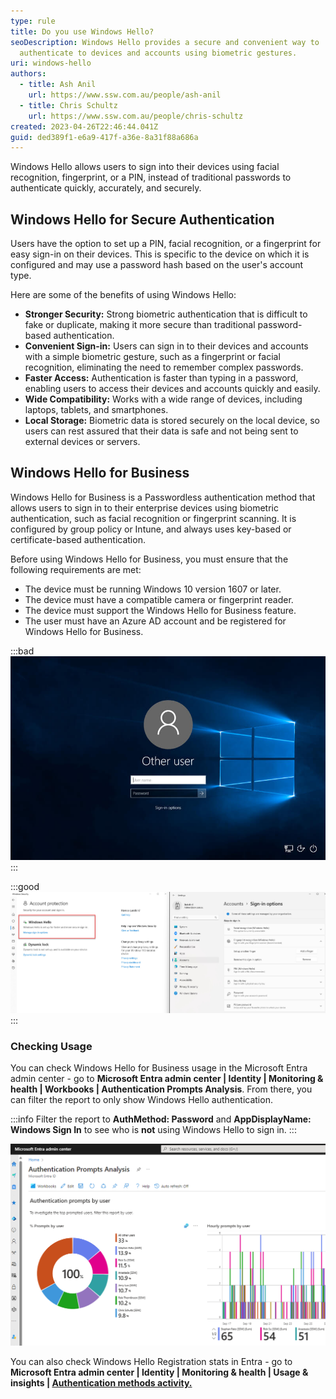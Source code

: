 ```yaml
---
type: rule
title: Do you use Windows Hello?
seoDescription: Windows Hello provides a secure and convenient way to
  authenticate to devices and accounts using biometric gestures.
uri: windows-hello
authors:
  - title: Ash Anil
    url: https://www.ssw.com.au/people/ash-anil
  - title: Chris Schultz
    url: https://www.ssw.com.au/people/chris-schultz
created: 2023-04-26T22:46:44.041Z
guid: ded389f1-e6a9-417f-a36e-8a31f88a686a
---
```

Windows Hello allows users to sign into their devices using facial recognition, fingerprint, or a PIN, instead of traditional passwords to authenticate quickly, accurately, and securely.

<!--endintro-->

## Windows Hello for Secure Authentication

Users have the option to set up a PIN, facial recognition, or a fingerprint for easy sign-in on their devices. This is specific to the device on which it is configured and may use a password hash based on the user's account type.

Here are some of the benefits of using Windows Hello:

* **Stronger Security:** Strong biometric authentication that is difficult to fake or duplicate, making it more secure than traditional password-based authentication.
* **Convenient Sign-in:** Users can sign in to their devices and accounts with a simple biometric gesture, such as a fingerprint or facial recognition, eliminating the need to remember complex passwords.
* **Faster Access:** Authentication is faster than typing in a password, enabling users to access their devices and accounts quickly and easily.
* **Wide Compatibility:** Works with a wide range of devices, including laptops, tablets, and smartphones.
* **Local Storage:** Biometric data is stored securely on the local device, so users can rest assured that their data is safe and not being sent to external devices or servers.

## Windows Hello for Business

Windows Hello for Business is a Passwordless authentication method that allows users to sign in to their enterprise devices using biometric authentication, such as facial recognition or fingerprint scanning. It is configured by group policy or Intune, and always uses key-based or certificate-based authentication.

Before using Windows Hello for Business, you must ensure that the following requirements are met:

* The device must be running Windows 10 version 1607 or later.
* The device must have a compatible camera or fingerprint reader.
* The device must support the Windows Hello for Business feature.
* The user must have an Azure AD account and be registered for Windows Hello for Business.

:::bad
![Figure: Bad example - Type in the Password to Login](win10-login-user-details-hidden.jpg)
:::

:::good
![Figure: Good example - Windows Hello for Business setup](windowshello.jpg)
:::

### Checking Usage

You can check Windows Hello for Business usage in the Microsoft Entra admin center - go to **Microsoft Entra admin center | Identity | Monitoring & health | Workbooks | Authentication Prompts Analysis**. From there, you can filter the report to only show Windows Hello authentication. 

:::info
Filter the report to **AuthMethod: Password** and **AppDisplayName: Windows Sign In** to see who is **not** using Windows Hello to sign in.
:::

![Figure: Example - Authentication Prompts Analysis filtered to Windows Hello](entra-windows-hello.png)

You can also check Windows Hello Registration stats in Entra - go to **Microsoft Entra admin center | Identity | Monitoring & health | Usage & insights | [Authentication methods activity.](https://entra.microsoft.com/#view/Microsoft_AAD_IAM/AuthenticationMethodsMenuBlade/~/AuthMethodsActivity/menuId/AuthMethodsActivity)**
